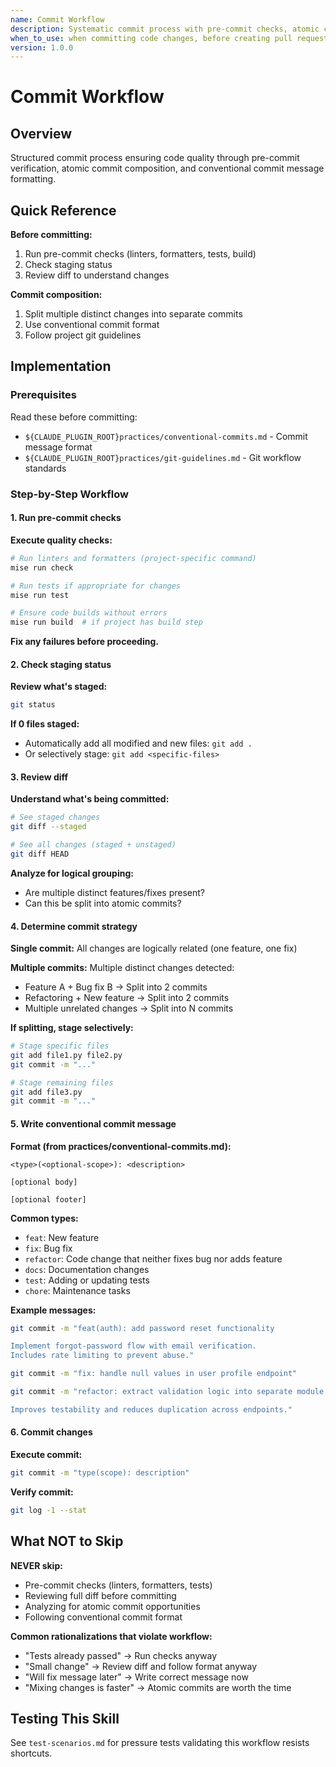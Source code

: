 ```yaml
---
name: Commit Workflow
description: Systematic commit process with pre-commit checks, atomic commits, and conventional commit messages
when_to_use: when committing code changes, before creating pull requests, when another agent needs to commit work
version: 1.0.0
---
```


# Commit Workflow

## Overview

Structured commit process ensuring code quality through pre-commit verification, atomic commit composition, and conventional commit message formatting.

## Quick Reference

**Before committing:**
1. Run pre-commit checks (linters, formatters, tests, build)
2. Check staging status
3. Review diff to understand changes

**Commit composition:**
1. Split multiple distinct changes into separate commits
2. Use conventional commit format
3. Follow project git guidelines

## Implementation

### Prerequisites

Read these before committing:
- `${CLAUDE_PLUGIN_ROOT}practices/conventional-commits.md` - Commit message format
- `${CLAUDE_PLUGIN_ROOT}practices/git-guidelines.md` - Git workflow standards

### Step-by-Step Workflow

#### 1. Run pre-commit checks

**Execute quality checks:**

```bash
# Run linters and formatters (project-specific command)
mise run check

# Run tests if appropriate for changes
mise run test

# Ensure code builds without errors
mise run build  # if project has build step
```

**Fix any failures before proceeding.**

#### 2. Check staging status

**Review what's staged:**

```bash
git status
```

**If 0 files staged:**
- Automatically add all modified and new files: `git add .`
- Or selectively stage: `git add <specific-files>`

#### 3. Review diff

**Understand what's being committed:**

```bash
# See staged changes
git diff --staged

# See all changes (staged + unstaged)
git diff HEAD
```

**Analyze for logical grouping:**
- Are multiple distinct features/fixes present?
- Can this be split into atomic commits?

#### 4. Determine commit strategy

**Single commit:** All changes are logically related (one feature, one fix)

**Multiple commits:** Multiple distinct changes detected:
- Feature A + Bug fix B → Split into 2 commits
- Refactoring + New feature → Split into 2 commits
- Multiple unrelated changes → Split into N commits

**If splitting, stage selectively:**

```bash
# Stage specific files
git add file1.py file2.py
git commit -m "..."

# Stage remaining files
git add file3.py
git commit -m "..."
```

#### 5. Write conventional commit message

**Format (from practices/conventional-commits.md):**

```
<type>(<optional-scope>): <description>

[optional body]

[optional footer]
```

**Common types:**
- `feat`: New feature
- `fix`: Bug fix
- `refactor`: Code change that neither fixes bug nor adds feature
- `docs`: Documentation changes
- `test`: Adding or updating tests
- `chore`: Maintenance tasks

**Example messages:**

```bash
git commit -m "feat(auth): add password reset functionality

Implement forgot-password flow with email verification.
Includes rate limiting to prevent abuse."

git commit -m "fix: handle null values in user profile endpoint"

git commit -m "refactor: extract validation logic into separate module

Improves testability and reduces duplication across endpoints."
```

#### 6. Commit changes

**Execute commit:**

```bash
git commit -m "type(scope): description"
```

**Verify commit:**

```bash
git log -1 --stat
```

## What NOT to Skip

**NEVER skip:**
- Pre-commit checks (linters, formatters, tests)
- Reviewing full diff before committing
- Analyzing for atomic commit opportunities
- Following conventional commit format

**Common rationalizations that violate workflow:**
- "Tests already passed" → Run checks anyway
- "Small change" → Review diff and follow format anyway
- "Will fix message later" → Write correct message now
- "Mixing changes is faster" → Atomic commits are worth the time

## Testing This Skill

See `test-scenarios.md` for pressure tests validating this workflow resists shortcuts.
